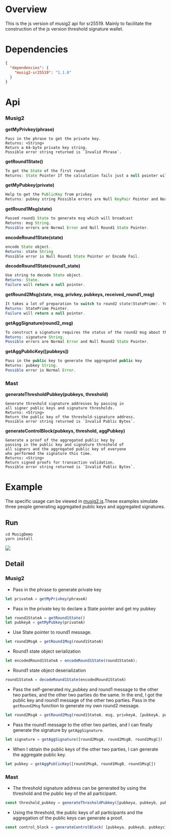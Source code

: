 # Overview

This is the js version of musig2 api for sr25519. Mainly to facilitate the construction of the js version threshold signature wallet.

# Dependencies

~~~json
{
  "dependencies": {
    "musig2-sr25519": "1.1.0"
  }
}
~~~

# Api
### Musig2
**getMyPrivkey(phrase)**

```
Pass in the phrase to get the private key.
Returns: <String>
Return a 64-byte private key string.
Possible error string returned is `Invalid Phrase`.
```

**getRound1State()**

```java
To get the State of the first round
Returns: State Pointer If the calculation fails just a null pointer will be returned.
```

**getMyPubkey(private)**

```java
Help to get the PublicKey from privkey
Returns: pubkey string Possible errors are Null KeyPair Pointer and Normal Error.
```

**getRound1Msg(state)**

```java
Passed round1 State to generate msg which will broadcast
Returns: msg String. 
Possible errors are Normal Error and Null Round1 State Pointer.
```

**encodeRound1State(state)**

```java
encode State object.
Returns: state String 
Possible error is Null Round1 State Pointer or Encode Fail.
```

**decodeRound1State(round1_state)**

```java
Use string to decode State object.
Returns: State. 
Failure will return a null pointer.
```

**getRound2Msg(state, msg, privkey, pubkeys, received_round1_msg)**

```java
It takes a lot of preparation to switch to round2 state(StatePrime). You need the round1 State, the message to sign for it, your own private key, everyone's public key, and everyone else's msgs from the round1.
Returns: StatePrime Pointer. 
Failure will return a null pointer.
```

**getAggSignature(round2_msg)**

```java
To construct a signature requires the status of the round2 msg about the second round of all other signers, and its own R.
Returns: signature String. 
Possible errors are Normal Error and Null Round2 State Pointer.
```

**getAggPublicKey([pubkeys])**
```java
Pass in the public key to generate the aggregated public key
Returns: pubkey String. 
Possible error is Normal Error.
```

### Mast

**generateThresholdPubkey(pubkeys, threshold)**
```
Generate threshold signature addresses by passing in 
all signer public keys and signature thresholds.
Returns: <String>
Return the public key of the threshold-signature address.
Possible error string returned is `Invalid Public Bytes`.
```
**generateControlBlock(pubkeys, threshold, aggPubkey)**
```
Generate a proof of the aggregated public key by 
passing in the public key and signature threshold of 
all signers and the aggregated public key of everyone 
who performed the signature this time.
Returns: <String>
Return signed proofs for transaction validation.
Possible error string returned is `Invalid Public Bytes`.
```

# Example

The specific usage can be viewed in [musig2.js](src/musig2sr25519.js).These examples simulate three people generating aggregated public keys and aggregated signatures.

## Run

~~~
cd MusigDemo
yarn install
~~~

![](https://cdn.jsdelivr.net/gh/AAweidai/PictureBed@master/taproot/16328204386451632820438563.png)

## Detail
### Musig2
- Pass in the phrase to generate private key

~~~javascript
let privateA = getMyPrivkey(phraseA)
~~~

- Pass in the private key to declare a State pointer and get my pubkey

~~~javascript
let round1StateA = getRound1State()
let pubkeyA = getMyPubkey(privateA)
~~~

- Use State pointer to  round1 message.

~~~javascript
let round1MsgA = getRound1Msg(round1StateA)
~~~

- Round1 state object serialization

~~~javascript
let encodedRound1StateA = encodeRound1State(round1StateA);
~~~

- Round1 state object deserialization

~~~javascript
round1StateA = decodeRound1State(encodedRound1StateA)
~~~

- Pass the self-generated my_pubkey and round1 message to the other two parties, and the other two parties do the same. In the end, I got the public key and round1 message of the other two parties. Pass in the `getRound2Msg` function to generate my own round2 message. 

~~~javascript
let round2MsgA = getRound2Msg(round1StateA, msg, privkeyA, [pubkeyA, pubkeyB, pubkeyC], [round1MsgB, round1MsgC])
~~~

- Pass the round1 message to the other two parties, and I can finally generate the signature by `getAggSignature`. 

~~~javascript
let signature = getAggSignature([round2MsgA, round2MsgB, round2MsgC])
~~~

- When I obtain the public keys of the other two parties, I can generate the aggregate public key. 

~~~javascript
let pubkey = getAggPublicKey([round1MsgA, round1MsgB, round1MsgC])
~~~

### Mast

- The threshold signature address can be generated by using the threshold and the public key of the all participant.

~~~javascript
const threshold_pubkey = generateThresholdPubkey([pubkeya, pubkeyb, pubkeyc], 2);
~~~

- Using the threshold, the public keys of all participants and the aggregation of the public keys can generate a proof.

~~~javascript
const control_block = generateControlBlock( [pubkeya, pubkeyb, pubkeyc], 2, pubkeyab)
~~~



